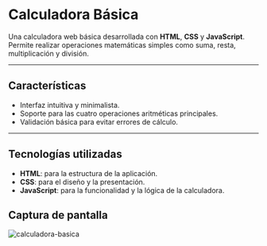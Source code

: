 # Calculadora Básica

Una calculadora web básica desarrollada con **HTML**, **CSS** y **JavaScript**. Permite realizar operaciones matemáticas simples como suma, resta, multiplicación y división.

---

## Características
- Interfaz intuitiva y minimalista.
- Soporte para las cuatro operaciones aritméticas principales.
- Validación básica para evitar errores de cálculo.

---

## Tecnologías utilizadas
- **HTML**: para la estructura de la aplicación.
- **CSS**: para el diseño y la presentación.
- **JavaScript**: para la funcionalidad y la lógica de la calculadora.

## Captura de pantalla

![calculadora-basica](https://github.com/user-attachments/assets/a2e23376-fb45-47cc-a21b-94e9b119e652)
